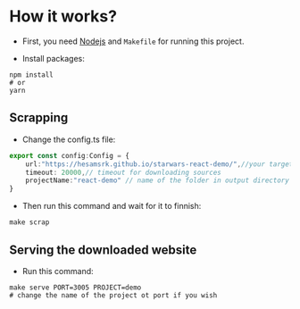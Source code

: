 # How it works?

- First, you need [Nodejs](https://nodejs.org) and `Makefile` for running this project.

- Install packages:
```shell
npm install
# or
yarn
```
## Scrapping
- Change the config.ts file:
```ts
export const config:Config = {
    url:"https://hesamsrk.github.io/starwars-react-demo/",//your target website
    timeout: 20000,// timeout for downloading sources
    projectName:"react-demo" // name of the folder in output directory
}
```
- Then run this command and wait for it to finnish:
```shell
make scrap
```
## Serving the downloaded website

- Run this command:
````shell
make serve PORT=3005 PROJECT=demo
# change the name of the project ot port if you wish
````